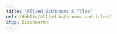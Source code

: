 ```yaml
---
title: "Allied Bathrooms & Tiles"
url: /dublin/allied-bathrooms-und-tiles/
shop: Eisenwaren
---
```


